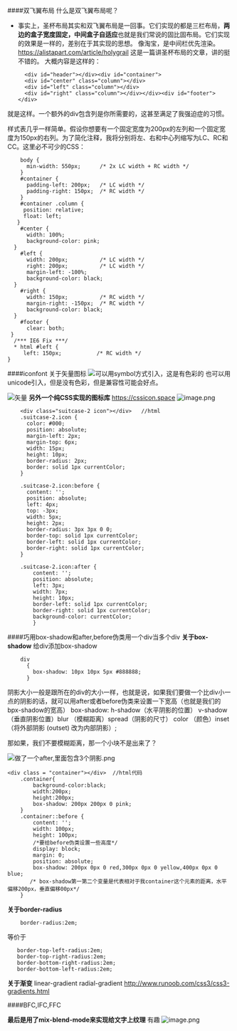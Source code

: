####双飞翼布局
什么是双飞翼布局呢？
* 事实上，圣杯布局其实和双飞翼布局是一回事。它们实现的都是三栏布局，**两边的盒子宽度固定，中间盒子自适应**也就是我们常说的固比固布局。它们实现的效果是一样的，差别在于其实现的思想。
像淘宝，是中间栏优先渲染。
https://alistapart.com/article/holygrail  这是一篇讲圣杯布局的文章，讲的挺不错的。
大概内容是这样的：

        <div id="header"></div><div id="container">
        <div id="center" class="column"></div>
        <div id="left" class="column"></div>
        <div id="right" class="column"></div></div><div id="footer"></div>
就是这样。一个额外的div包含列是你所需要的，这甚至满足了我强迫症的习惯。

样式表几乎一样简单。假设你想要有一个固定宽度为200px的左列和一个固定宽度为150px的右列。为了简化注释，我将分别将左、右和中心列缩写为LC、RC和CC。这里必不可少的CSS：

        body {
          min-width: 550px;      /* 2x LC width + RC width */
        }
        #container {
          padding-left: 200px;   /* LC width */
          padding-right: 150px;  /* RC width */
        }
        #container .column {
         position: relative;
         float: left;   
       }
        #center {
          width: 100%;
          background-color: pink;
      }
        #left {
          width: 200px;          /* LC width */
          right: 200px;          /* LC width */
          margin-left: -100%;
          background-color: black;
      }
        #right {
          width: 150px;          /* RC width */
          margin-right: -150px;  /* RC width */
          background-color: black;
      }
        #footer {
          clear: both;
     }
      /*** IE6 Fix ***/
      * html #left {
         left: 150px;           /* RC width */
    }

####iconfont
关于矢量图标
![可以用symbol方式引入，这是有色彩的](https://upload-images.jianshu.io/upload_images/7728915-c201fb027d2d6035.png?imageMogr2/auto-orient/strip%7CimageView2/2/w/1240)
也可以用unicode引入，但是没有色彩，但是兼容性可能会好点。

![矢量](https://upload-images.jianshu.io/upload_images/7728915-ecb77f1586ff5ce4.png?imageMogr2/auto-orient/strip%7CimageView2/2/w/1240)
**另外一个纯CSS实现的图标库**
https://cssicon.space
![image.png](https://upload-images.jianshu.io/upload_images/7728915-f5c948c41703a809.png?imageMogr2/auto-orient/strip%7CimageView2/2/w/1240)

        <div class="suitcase-2 icon"></div>   //html
        .suitcase-2.icon {
          color: #000;
          position: absolute;
          margin-left: 2px;
          margin-top: 6px;
          width: 15px;
          height: 10px;
          border-radius: 2px;
          border: solid 1px currentColor;
        }

        .suitcase-2.icon:before {
          content: '';
          position: absolute;
          left: 4px;
          top: -3px;
          width: 5px;
          height: 2px;
          border-radius: 3px 3px 0 0;
          border-top: solid 1px currentColor;
          border-left: solid 1px currentColor;
          border-right: solid 1px currentColor;
        }

        .suitcase-2.icon:after {
            content: '';
            position: absolute;
            left: 3px;
            width: 7px;
            height: 10px;
            border-left: solid 1px currentColor;
            border-right: solid 1px currentColor;
            background-color: currentColor;
            }

####巧用box-shadow和after,before伪类用一个div当多个div
**关于box-shadow**
给div添加box-shadow

        div
          {
            box-shadow: 10px 10px 5px #888888;
          }
阴影大小一般是跟所在的div的大小一样，也就是说，如果我们要做一个比div小一点的阴影的话，就可以用after或者before伪类来设置一下宽高（也就是我们的bpx-shadow的宽高）
box-shadow: h-shadow（水平阴影的位置） v-shadow （垂直阴影位置）blur （模糊距离）spread（阴影的尺寸） color （颜色）inset（将外部阴影 (outset) 改为内部阴影）;

那如果，我们不要模糊距离，那一个小块不是出来了？

![做了一个after,里面包含3个阴影.png](https://upload-images.jianshu.io/upload_images/7728915-30f08aee32ae69c9.png?imageMogr2/auto-orient/strip%7CimageView2/2/w/1240)

    <div class = "container"></div>  //html代码
        .container{
            background-color:black;
            width:200px;
            height:200px;
            box-shadow: 200px 200px 0 pink;
        }
        .container::before {
            content: '';
            width: 100px;
            height: 100px;
            /*要给before伪类设置一些高度*/
            display: block;
            margin: 0;
            position: absolute; 
            box-shadow: 200px 0px 0 red,300px 0px 0 yellow,400px 0px 0 blue;
           /* box-shadow第一第二个变量是代表相对于我container这个元素的距离，水平偏移200px，垂直偏移00px*/
        }
**关于border-radius**

        border-radius:2em;
 等价于

       border-top-left-radius:2em;
       border-top-right-radius:2em;
       border-bottom-right-radius:2em;
       border-bottom-left-radius:2em;
**关于渐变**
 linear-gradient
radial-gradient
http://www.runoob.com/css3/css3-gradients.html
        
####BFC,IFC,FFC

**最后是用了mix-blend-mode来实现给文字上纹理**
有趣
![image.png](https://upload-images.jianshu.io/upload_images/7728915-cf77eaa7a680e893.png?imageMogr2/auto-orient/strip%7CimageView2/2/w/1240)

